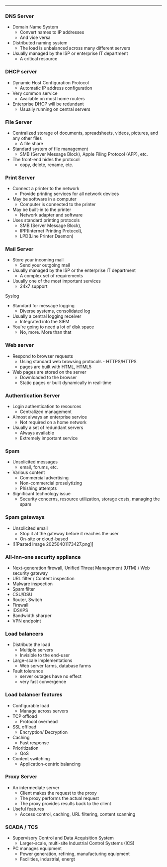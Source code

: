
---

### DNS Server
- Domain Name System
	- Convert names to IP addresses
	- And vice versa
- Distributed naming system
	- The load is unbalanced across many different servers
- Usually managed by the ISP or enterprise IT department
	- A critical resource

### DHCP server
- Dynamic Host Configuration Protocol
	- Automatic IP address configuration
- Very common service
	- Available on most home routers
- Enterprise DHCP will be redundant
	- Usually running on central servers

### File Server
- Centralized storage of documents, spreadsheets, videos, pictures, and any other files
	- A file share
- Standard system of file management
	- SMB (Server Message Block), Apple Filing Protocol (AFP), etc.
- The front-end hides the protocol
	- copy, delete, rename, etc.

### Print Server
- Connect a printer to the network
	- Provide printing services for all network devices
- May be software in a computer
	- Computer is connected to the printer
- May be built-in to the printer
	- Network adapter and software
- Uses standard printing protocols
	- SMB (Server Message Block),
	- IPP(Internet Printing Protocol),
	- LPD(Line Printer Daemon)

### Mail Server
- Store your incoming mail 
	- Send your outgoing mail
- Usually managed by the ISP or the enterprise IT department
	- A complex set of requirements
- Usually one of the most important services
	- 24x7 support

Syslog
- Standard for message logging
	- Diverse systems, consolidated log
- Usually a central logging receiver
	- Integrated into the SIEM
-  You're going to need a lot of disk space
	- No, more. More than that

### Web server
- Respond to browser requests
	- Using standard web browsing protocols - HTTPS/HTTPS
	- pages are built with HTML, HTML5
- Web pages are stored on the server
	- Downloaded to the browser
	- Static pages or built dynamically in real-time

### Authentication Server
- Login authentication to resources
	- Centralized management
- Almost always an enterprise service
	- Not required on a home network
- Usually a set of redundant servers
	- Always available 
	- Extremely important service

### Spam
- Unsolicited messages
	- email, forums, etc.
- Various content
	- Commercial advertising
	- Non-commercial proselytizing
	- Phishing attempts
- Significant technology issue
	- Security concerns, resource utilization, storage costs, managing the spam

### Spam gateways
- Unsolicited email
	- Stop it at the gateway before it reaches the user
	- On-site or cloud-based
- ![[Pasted image 20250401173427.png]]

### All-inn-one security appliance
- Next-generation firewall, Unified Threat Management (UTM) / Web security gateway
- URL filter / Content inspection
- Malware inspection
- Spam filter
- CSU/DSU
- Router, Switch
- Firewall
- IDS/IPS
- Bandwidth sharper
- VPN endpoint

### Load balancers
- Distribute the load
	- Multiple servers
	- Invisible to the end-user
- Large-scale implementations
	- Web server farms, database farms
- Fault tolerance
	- server outages have no effect
	- very fast convergence

### Load balancer features
- Configurable load
	- Manage across servers
- TCP offload
	- Protocol overhead
- SSL offload
	- Encryption/ Decryption
- Caching
	- Fast response
- Prioritization
	- QoS
- Content switching
	- Application-centric balancing

### Proxy Server
- An intermediate server
	- Client makes the request to the proxy
	- The proxy performs the actual request
	- The proxy provides results back to the client
- Useful features
	- Access control, caching, URL filtering, content scanning

### SCADA / TCS
- Supervisory Control and Data Acquisition System
	- Larger-scale, multi-site Industrial Control Systems (ICS)
- PC manages equipment
	- Power generation, refining, manufacturing equipment
	- Facilities, industrial, energt